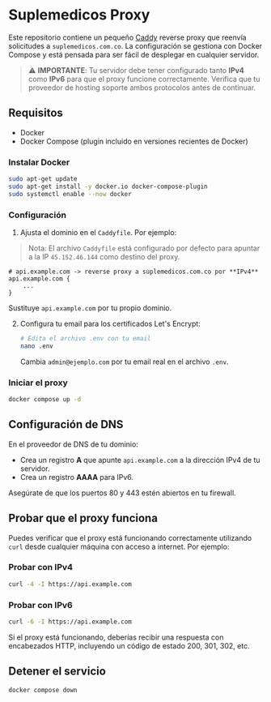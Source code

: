 
# Suplemedicos Proxy

Este repositorio contiene un pequeño [Caddy](https://caddyserver.com) reverse proxy
que reenvía solicitudes a `suplemedicos.com.co`. La configuración se gestiona con
Docker Compose y está pensada para ser fácil de desplegar en cualquier servidor.

> ⚠️ **IMPORTANTE**: Tu servidor debe tener configurado tanto **IPv4** como **IPv6** para que el proxy funcione correctamente. Verifica que tu proveedor de hosting soporte ambos protocolos antes de continuar.


## Requisitos

- Docker
- Docker Compose (plugin incluido en versiones recientes de Docker)


### Instalar Docker

```bash
sudo apt-get update
sudo apt-get install -y docker.io docker-compose-plugin
sudo systemctl enable --now docker
```


### Configuración

1. Ajusta el dominio en el `Caddyfile`. Por ejemplo:

> Nota: El archivo `Caddyfile` está configurado por defecto para apuntar a la IP `45.152.46.144` como destino del proxy.

   ```caddy
   # api.example.com -> reverse proxy a suplemedicos.com.co por **IPv4**
   api.example.com {
       ...
   }
   ```

   Sustituye `api.example.com` por tu propio dominio.

2. Configura tu email para los certificados Let's Encrypt:

   ```bash
   # Edita el archivo .env con tu email
   nano .env
   ```

   Cambia `admin@ejemplo.com` por tu email real en el archivo `.env`.

### Iniciar el proxy

```bash
docker compose up -d
```

## Configuración de DNS

En el proveedor de DNS de tu dominio:

- Crea un registro **A** que apunte `api.example.com` a la dirección IPv4 de tu
  servidor.
- Crea un registro **AAAA** para IPv6.

Asegúrate de que los puertos 80 y 443 estén abiertos en tu firewall.


## Probar que el proxy funciona

Puedes verificar que el proxy está funcionando correctamente utilizando `curl` desde cualquier máquina con acceso a internet. Por ejemplo:

### Probar con IPv4


```bash
curl -4 -I https://api.example.com
```

### Probar con IPv6


```bash
curl -6 -I https://api.example.com
```

Si el proxy está funcionando, deberías recibir una respuesta con encabezados HTTP, incluyendo un código de estado 200, 301, 302, etc.

## Detener el servicio

```bash
docker compose down
```

